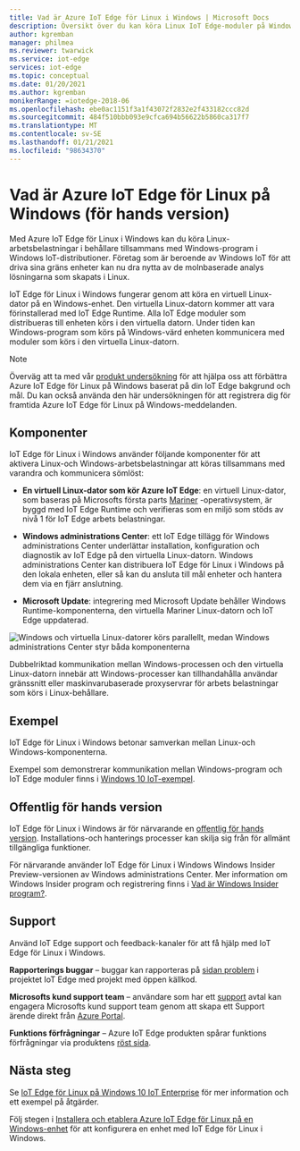 ```yaml
---
title: Vad är Azure IoT Edge för Linux i Windows | Microsoft Docs
description: Översikt över du kan köra Linux IoT Edge-moduler på Windows 10-enheter
author: kgremban
manager: philmea
ms.reviewer: twarwick
ms.service: iot-edge
services: iot-edge
ms.topic: conceptual
ms.date: 01/20/2021
ms.author: kgremban
monikerRange: =iotedge-2018-06
ms.openlocfilehash: ebe0ac1151f3a1f43072f2832e2f433182ccc82d
ms.sourcegitcommit: 484f510bbb093e9cfca694b56622b5860ca317f7
ms.translationtype: MT
ms.contentlocale: sv-SE
ms.lasthandoff: 01/21/2021
ms.locfileid: "98634370"
---
```

# <a name="what-is-azure-iot-edge-for-linux-on-windows-preview"></a>Vad är Azure IoT Edge för Linux på Windows (för hands version)

Med Azure IoT Edge för Linux i Windows kan du köra Linux-arbetsbelastningar i behållare tillsammans med Windows-program i Windows IoT-distributioner. Företag som är beroende av Windows IoT för att driva sina gräns enheter kan nu dra nytta av de molnbaserade analys lösningarna som skapats i Linux.

IoT Edge för Linux i Windows fungerar genom att köra en virtuell Linux-dator på en Windows-enhet. Den virtuella Linux-datorn kommer att vara förinstallerad med IoT Edge Runtime. Alla IoT Edge moduler som distribueras till enheten körs i den virtuella datorn. Under tiden kan Windows-program som körs på Windows-värd enheten kommunicera med moduler som körs i den virtuella Linux-datorn.

>[!NOTE]
>Överväg att ta med vår [produkt undersökning](https://aka.ms/AzEFLOW-Registration) för att hjälpa oss att förbättra Azure IoT Edge för Linux på Windows baserat på din IoT Edge bakgrund och mål. Du kan också använda den här undersökningen för att registrera dig för framtida Azure IoT Edge för Linux på Windows-meddelanden.

## <a name="components"></a>Komponenter

IoT Edge för Linux i Windows använder följande komponenter för att aktivera Linux-och Windows-arbetsbelastningar att köras tillsammans med varandra och kommunicera sömlöst:

* **En virtuell Linux-dator som kör Azure IoT Edge**: en virtuell Linux-dator, som baseras på Microsofts första parts [Mariner](https://github.com/microsoft/CBL-Mariner) -operativsystem, är byggd med IoT Edge Runtime och verifieras som en miljö som stöds av nivå 1 för IoT Edge arbets belastningar.

* **Windows administrations Center**: ett IoT Edge tillägg för Windows administrations Center underlättar installation, konfiguration och diagnostik av IoT Edge på den virtuella Linux-datorn. Windows administrations Center kan distribuera IoT Edge för Linux i Windows på den lokala enheten, eller så kan du ansluta till mål enheter och hantera dem via en fjärr anslutning.

* **Microsoft Update**: integrering med Microsoft Update behåller Windows Runtime-komponenterna, den virtuella Mariner Linux-datorn och IoT Edge uppdaterad.

![Windows och virtuella Linux-datorer körs parallellt, medan Windows administrations Center styr båda komponenterna](./media/iot-edge-for-linux-on-windows/architecture-and-communication.png)

Dubbelriktad kommunikation mellan Windows-processen och den virtuella Linux-datorn innebär att Windows-processer kan tillhandahålla användar gränssnitt eller maskinvarubaserade proxyservrar för arbets belastningar som körs i Linux-behållare.

## <a name="samples"></a>Exempel

IoT Edge för Linux i Windows betonar samverkan mellan Linux-och Windows-komponenterna.

Exempel som demonstrerar kommunikation mellan Windows-program och IoT Edge moduler finns i [Windows 10 IoT-exempel](https://github.com/microsoft/Windows-IoT-Samples).

## <a name="public-preview"></a>Offentlig för hands version

IoT Edge för Linux i Windows är för närvarande en [offentlig för hands version](https://azure.microsoft.com/support/legal/preview-supplemental-terms/). Installations-och hanterings processer kan skilja sig från för allmänt tillgängliga funktioner.

För närvarande använder IoT Edge för Linux i Windows Windows Insider Preview-versionen av Windows administrations Center. Mer information om Windows Insider program och registrering finns i [Vad är Windows Insider program?](https://insider.windows.com/about-windows-insider-program).

## <a name="support"></a>Support

Använd IoT Edge support och feedback-kanaler för att få hjälp med IoT Edge för Linux i Windows.

**Rapporterings buggar** – buggar kan rapporteras på [sidan problem](https://github.com/azure/iotedge/issues) i projektet IoT Edge med projekt med öppen källkod. 

**Microsofts kund support team** – användare som har ett [support](https://azure.microsoft.com/support/plans/) avtal kan engagera Microsofts kund support team genom att skapa ett Support ärende direkt från [Azure Portal](https://ms.portal.azure.com/signin/index/?feature.settingsportalinstance=mpac).

**Funktions förfrågningar** – Azure IoT Edge produkten spårar funktions förfrågningar via produktens [röst sida](https://feedback.azure.com/forums/907045-azure-iot-edge).

## <a name="next-steps"></a>Nästa steg

Se [IoT Edge för Linux på Windows 10 IoT Enterprise](https://aka.ms/EFLOWPPC9) för mer information och ett exempel på åtgärder.

Följ stegen i [Installera och etablera Azure IoT Edge för Linux på en Windows-enhet](how-to-install-iot-edge-on-windows.md) för att konfigurera en enhet med IoT Edge för Linux i Windows.
